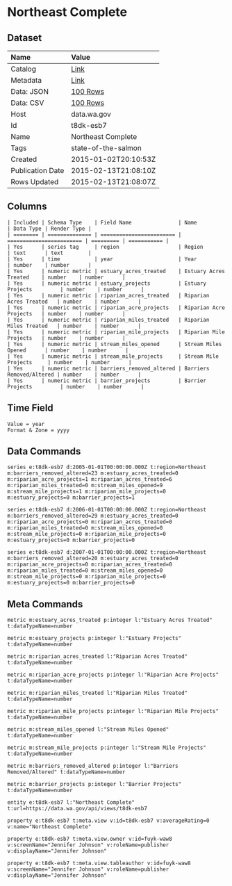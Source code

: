 # Northeast Complete

## Dataset

| Name | Value |
| :--- | :---- |
| Catalog | [Link](https://catalog.data.gov/dataset/northeast-complete-cd436) |
| Metadata | [Link](https://data.wa.gov/api/views/t8dk-esb7) |
| Data: JSON | [100 Rows](https://data.wa.gov/api/views/t8dk-esb7/rows.json?max_rows=100) |
| Data: CSV | [100 Rows](https://data.wa.gov/api/views/t8dk-esb7/rows.csv?max_rows=100) |
| Host | data.wa.gov |
| Id | t8dk-esb7 |
| Name | Northeast Complete |
| Tags | state-of-the-salmon |
| Created | 2015-01-02T20:10:53Z |
| Publication Date | 2015-02-13T21:08:10Z |
| Rows Updated | 2015-02-13T21:08:07Z |

## Columns

```ls
| Included | Schema Type    | Field Name               | Name                     | Data Type | Render Type |
| ======== | ============== | ======================== | ======================== | ========= | =========== |
| Yes      | series tag     | region                   | Region                   | text      | text        |
| Yes      | time           | year                     | Year                     | number    | number      |
| Yes      | numeric metric | estuary_acres_treated    | Estuary Acres Treated    | number    | number      |
| Yes      | numeric metric | estuary_projects         | Estuary Projects         | number    | number      |
| Yes      | numeric metric | riparian_acres_treated   | Riparian Acres Treated   | number    | number      |
| Yes      | numeric metric | riparian_acre_projects   | Riparian Acre Projects   | number    | number      |
| Yes      | numeric metric | riparian_miles_treated   | Riparian Miles Treated   | number    | number      |
| Yes      | numeric metric | riparian_mile_projects   | Riparian Mile Projects   | number    | number      |
| Yes      | numeric metric | stream_miles_opened      | Stream Miles Opened      | number    | number      |
| Yes      | numeric metric | stream_mile_projects     | Stream Mile Projects     | number    | number      |
| Yes      | numeric metric | barriers_removed_altered | Barriers Removed/Altered | number    | number      |
| Yes      | numeric metric | barrier_projects         | Barrier Projects         | number    | number      |
```

## Time Field

```ls
Value = year
Format & Zone = yyyy
```

## Data Commands

```ls
series e:t8dk-esb7 d:2005-01-01T00:00:00.000Z t:region=Northeast m:barriers_removed_altered=23 m:estuary_acres_treated=0 m:riparian_acre_projects=1 m:riparian_acres_treated=6 m:riparian_miles_treated=0 m:stream_miles_opened=9 m:stream_mile_projects=1 m:riparian_mile_projects=0 m:estuary_projects=0 m:barrier_projects=1

series e:t8dk-esb7 d:2006-01-01T00:00:00.000Z t:region=Northeast m:barriers_removed_altered=29 m:estuary_acres_treated=0 m:riparian_acre_projects=0 m:riparian_acres_treated=0 m:riparian_miles_treated=0 m:stream_miles_opened=0 m:stream_mile_projects=0 m:riparian_mile_projects=0 m:estuary_projects=0 m:barrier_projects=0

series e:t8dk-esb7 d:2007-01-01T00:00:00.000Z t:region=Northeast m:barriers_removed_altered=20 m:estuary_acres_treated=0 m:riparian_acre_projects=0 m:riparian_acres_treated=0 m:riparian_miles_treated=0 m:stream_miles_opened=0 m:stream_mile_projects=0 m:riparian_mile_projects=0 m:estuary_projects=0 m:barrier_projects=0
```

## Meta Commands

```ls
metric m:estuary_acres_treated p:integer l:"Estuary Acres Treated" t:dataTypeName=number

metric m:estuary_projects p:integer l:"Estuary Projects" t:dataTypeName=number

metric m:riparian_acres_treated l:"Riparian Acres Treated" t:dataTypeName=number

metric m:riparian_acre_projects p:integer l:"Riparian Acre Projects" t:dataTypeName=number

metric m:riparian_miles_treated l:"Riparian Miles Treated" t:dataTypeName=number

metric m:riparian_mile_projects p:integer l:"Riparian Mile Projects" t:dataTypeName=number

metric m:stream_miles_opened l:"Stream Miles Opened" t:dataTypeName=number

metric m:stream_mile_projects p:integer l:"Stream Mile Projects" t:dataTypeName=number

metric m:barriers_removed_altered p:integer l:"Barriers Removed/Altered" t:dataTypeName=number

metric m:barrier_projects p:integer l:"Barrier Projects" t:dataTypeName=number

entity e:t8dk-esb7 l:"Northeast Complete" t:url=https://data.wa.gov/api/views/t8dk-esb7

property e:t8dk-esb7 t:meta.view v:id=t8dk-esb7 v:averageRating=0 v:name="Northeast Complete"

property e:t8dk-esb7 t:meta.view.owner v:id=fuyk-waw8 v:screenName="Jennifer Johnson" v:roleName=publisher v:displayName="Jennifer Johnson"

property e:t8dk-esb7 t:meta.view.tableauthor v:id=fuyk-waw8 v:screenName="Jennifer Johnson" v:roleName=publisher v:displayName="Jennifer Johnson"
```